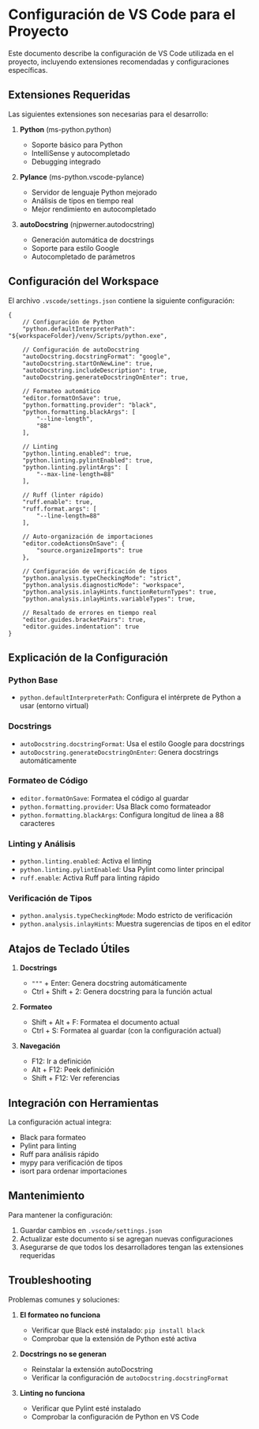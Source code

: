 # Configuración de VS Code para el Proyecto

Este documento describe la configuración de VS Code utilizada en el proyecto, incluyendo extensiones recomendadas y configuraciones específicas.

## Extensiones Requeridas

Las siguientes extensiones son necesarias para el desarrollo:

1. **Python** (ms-python.python)
   - Soporte básico para Python
   - IntelliSense y autocompletado
   - Debugging integrado

2. **Pylance** (ms-python.vscode-pylance)
   - Servidor de lenguaje Python mejorado
   - Análisis de tipos en tiempo real
   - Mejor rendimiento en autocompletado

3. **autoDocstring** (njpwerner.autodocstring)
   - Generación automática de docstrings
   - Soporte para estilo Google
   - Autocompletado de parámetros

## Configuración del Workspace

El archivo `.vscode/settings.json` contiene la siguiente configuración:

```jsonc
{
    // Configuración de Python
    "python.defaultInterpreterPath": "${workspaceFolder}/venv/Scripts/python.exe",

    // Configuración de autoDocstring
    "autoDocstring.docstringFormat": "google",
    "autoDocstring.startOnNewLine": true,
    "autoDocstring.includeDescription": true,
    "autoDocstring.generateDocstringOnEnter": true,

    // Formateo automático
    "editor.formatOnSave": true,
    "python.formatting.provider": "black",
    "python.formatting.blackArgs": [
        "--line-length",
        "88"
    ],

    // Linting
    "python.linting.enabled": true,
    "python.linting.pylintEnabled": true,
    "python.linting.pylintArgs": [
        "--max-line-length=88"
    ],

    // Ruff (linter rápido)
    "ruff.enable": true,
    "ruff.format.args": [
        "--line-length=88"
    ],

    // Auto-organización de importaciones
    "editor.codeActionsOnSave": {
        "source.organizeImports": true
    },

    // Configuración de verificación de tipos
    "python.analysis.typeCheckingMode": "strict",
    "python.analysis.diagnosticMode": "workspace",
    "python.analysis.inlayHints.functionReturnTypes": true,
    "python.analysis.inlayHints.variableTypes": true,

    // Resaltado de errores en tiempo real
    "editor.guides.bracketPairs": true,
    "editor.guides.indentation": true
}
```

## Explicación de la Configuración

### Python Base
- `python.defaultInterpreterPath`: Configura el intérprete de Python a usar (entorno virtual)

### Docstrings
- `autoDocstring.docstringFormat`: Usa el estilo Google para docstrings
- `autoDocstring.generateDocstringOnEnter`: Genera docstrings automáticamente

### Formateo de Código
- `editor.formatOnSave`: Formatea el código al guardar
- `python.formatting.provider`: Usa Black como formateador
- `python.formatting.blackArgs`: Configura longitud de línea a 88 caracteres

### Linting y Análisis
- `python.linting.enabled`: Activa el linting
- `python.linting.pylintEnabled`: Usa Pylint como linter principal
- `ruff.enable`: Activa Ruff para linting rápido

### Verificación de Tipos
- `python.analysis.typeCheckingMode`: Modo estricto de verificación
- `python.analysis.inlayHints`: Muestra sugerencias de tipos en el editor

## Atajos de Teclado Útiles

1. **Docstrings**
   - `"""` + Enter: Genera docstring automáticamente
   - Ctrl + Shift + 2: Genera docstring para la función actual

2. **Formateo**
   - Shift + Alt + F: Formatea el documento actual
   - Ctrl + S: Formatea al guardar (con la configuración actual)

3. **Navegación**
   - F12: Ir a definición
   - Alt + F12: Peek definición
   - Shift + F12: Ver referencias

## Integración con Herramientas

La configuración actual integra:
- Black para formateo
- Pylint para linting
- Ruff para análisis rápido
- mypy para verificación de tipos
- isort para ordenar importaciones

## Mantenimiento

Para mantener la configuración:
1. Guardar cambios en `.vscode/settings.json`
2. Actualizar este documento si se agregan nuevas configuraciones
3. Asegurarse de que todos los desarrolladores tengan las extensiones requeridas

## Troubleshooting

Problemas comunes y soluciones:

1. **El formateo no funciona**
   - Verificar que Black esté instalado: `pip install black`
   - Comprobar que la extensión de Python esté activa

2. **Docstrings no se generan**
   - Reinstalar la extensión autoDocstring
   - Verificar la configuración de `autoDocstring.docstringFormat`

3. **Linting no funciona**
   - Verificar que Pylint esté instalado
   - Comprobar la configuración de Python en VS Code
